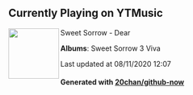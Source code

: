 ## Currently Playing on YTMusic

[<img align="left" width="100" src="https://lh3.googleusercontent.com/Bia6PvwLa4QVlE6X16W_Jgs5NqFp3zO261vyhqQF1Nfq8PURAj7Xq18ZUxTyfNCqTNxg8QGQl-tG2PCn">](https://music.youtube.com/channel/UCOoeYFBb53aE2TvzhOiYv7Q)

Sweet Sorrow - Dear

**Albums**: Sweet Sorrow 3 Viva

Last updated at 08/11/2020 12:07

#### Generated with [20chan/github-now](https://github.com/20chan/github-now)


<!--
**20chan/20chan** is a ✨ _special_ ✨ repository because its `README.md` (this file) appears on your GitHub profile.

Here are some ideas to get you started:

- 🔭 I’m currently working on ...
- 🌱 I’m currently learning ...
- 👯 I’m looking to collaborate on ...
- 🤔 I’m looking for help with ...
- 💬 Ask me about ...
- 📫 How to reach me: ...
- 😄 Pronouns: ...
- ⚡ Fun fact: ...
-->
